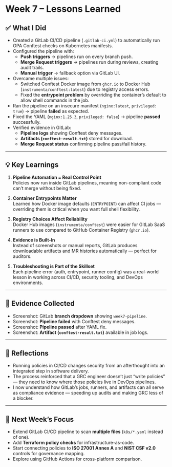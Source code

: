 # Week 7 – Lessons Learned

## ✅ What I Did
- Created a GitLab CI/CD pipeline (`.gitlab-ci.yml`) to automatically run OPA Conftest checks on Kubernetes manifests.
- Configured the pipeline with:
  - **Push triggers** → pipelines run on every branch push.
  - **Merge Request triggers** → pipelines run during reviews, creating audit trails.
  - **Manual trigger** → fallback option via GitLab UI.
- Overcame multiple issues:
  - Switched Conftest Docker image from `ghcr.io` to Docker Hub (`instrumenta/conftest:latest`) due to registry access errors.
  - Fixed the **entrypoint problem** by overriding the container’s default to allow shell commands in the job.
- Ran the pipeline on an insecure manifest (`nginx:latest`, `privileged: true`) → pipeline **failed** as expected.
- Fixed the YAML (`nginx:1.25.3`, `privileged: false`) → pipeline **passed** successfully.
- Verified evidence in GitLab:
  - **Pipeline logs** showing Conftest deny messages.
  - **Artifacts (`conftest-result.txt`)** stored for download.
  - **Merge Request status** confirming pipeline pass/fail history.

---

## 💡 Key Learnings
1. **Pipeline Automation = Real Control Point**  
   Policies now run inside GitLab pipelines, meaning non-compliant code can’t merge without being fixed.
   
2. **Container Entrypoints Matter**  
   Learned how Docker image defaults (`ENTRYPOINT`) can affect CI jobs — overriding them is critical when you want full shell flexibility.

3. **Registry Choices Affect Reliability**  
   Docker Hub images (`instrumenta/conftest`) were easier for GitLab SaaS runners to use compared to GitHub Container Registry (`ghcr.io`).

4. **Evidence is Built-In**  
   Instead of screenshots or manual reports, GitLab produces downloadable artifacts and MR histories automatically — perfect for auditors.

5. **Troubleshooting is Part of the Skillset**  
   Each pipeline error (auth, entrypoint, runner config) was a real-world lesson in working across CI/CD, security tooling, and DevOps environments.

---

## 📸 Evidence Collected
- Screenshot: GitLab **branch dropdown** showing `week7-pipeline`.
- Screenshot: **Pipeline failed** with Conftest deny messages.
- Screenshot: **Pipeline passed** after YAML fix.
- Screenshot: **Artifact (`conftest-result.txt`)** available in job logs.

---

## 🤔 Reflections
- Running policies in CI/CD changes security from an afterthought into an integrated step in software delivery.  
- The process reinforced that a GRC engineer doesn’t just “write policies” — they need to know where those policies live in DevOps pipelines.  
- I now understand how GitLab’s jobs, runners, and artifacts can all serve as compliance evidence — speeding up audits and making GRC less of a blocker.

---

## 🎯 Next Week’s Focus
- Extend GitLab CI/CD pipeline to scan **multiple files** (`k8s/*.yaml` instead of one).  
- Add **Terraform policy checks** for infrastructure-as-code.  
- Start connecting policies to **ISO 27001 Annex A** and **NIST CSF v2.0** controls for governance mapping.  
- Explore using GitHub Actions for cross-platform comparison.
